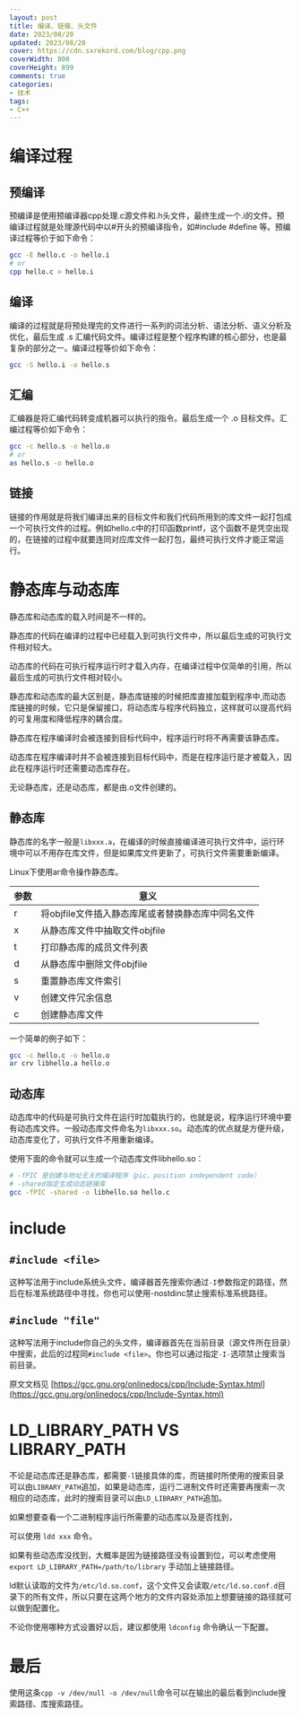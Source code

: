 ```yaml
---
layout: post
title: 编译、链接、头文件
date: 2023/08/20
updated: 2023/08/20
cover: https://cdn.sxrekord.com/blog/cpp.png
coverWidth: 800
coverHeight: 899
comments: true
categories: 
- 技术
tags:
- C++
---
```


# 编译过程

## **预编译**

预编译是使用预编译器cpp处理.c源文件和.h头文件，最终生成一个.i的文件。预编译过程就是处理源代码中以#开头的预编译指令，如#include  #define 等。预编译过程等价于如下命令：

```bash
gcc -E hello.c -o hello.i  
# or
cpp hello.c > hello.i 
```

## **编译**

编译的过程就是将预处理完的文件进行一系列的词法分析、语法分析、语义分析及优化，最后生成 .s 汇编代码文件。编译过程是整个程序构建的核心部分，也是最复杂的部分之一。编译过程等价如下命令：

```bash
gcc -S hello.i -o hello.s
```

## **汇编**

汇编器是将汇编代码转变成机器可以执行的指令。最后生成一个 .o 目标文件。汇编过程等价如下命令：

```bash
gcc -c hello.s -o hello.o
# or
as hello.s -o hello.o
```

## **链接**

链接的作用就是将我们编译出来的目标文件和我们代码所用到的库文件一起打包成一个可执行文件的过程。例如hello.c中的打印函数printf，这个函数不是凭空出现的，在链接的过程中就要连同对应库文件一起打包，最终可执行文件才能正常运行。

# 静态库与动态库

静态库和动态库的载入时间是不一样的。

静态库的代码在编译的过程中已经载入到可执行文件中，所以最后生成的可执行文件相对较大。

动态库的代码在可执行程序运行时才载入内存，在编译过程中仅简单的引用，所以最后生成的可执行文件相对较小。

静态库和动态库的最大区别是，静态库链接的时候把库直接加载到程序中,而动态库链接的时候，它只是保留接口，将动态库与程序代码独立，这样就可以提高代码的可复用度和降低程序的耦合度。

静态库在程序编译时会被连接到目标代码中，程序运行时将不再需要该静态库。

动态库在程序编译时并不会被连接到目标代码中，而是在程序运行是才被载入，因此在程序运行时还需要动态库存在。

无论静态库，还是动态库，都是由.o文件创建的。

## **静态库**

静态库的名字一般是`libxxx.a`，在编译的时候直接编译进可执行文件中，运行环境中可以不用存在库文件，但是如果库文件更新了，可执行文件需要重新编译。

Linux下使用ar命令操作静态库。

| 参数 | 意义 |
| --- | --- |
| r | 将objfile文件插入静态库尾或者替换静态库中同名文件 |
| x | 从静态库文件中抽取文件objfile |
| t | 打印静态库的成员文件列表 |
| d | 从静态库中删除文件objfile |
| s | 重置静态库文件索引 |
| v | 创建文件冗余信息 |
| c | 创建静态库文件 |

一个简单的例子如下：

```bash
gcc -c hello.c -o hello.o
ar crv libhello.a hello.o
```

## **动态库**

动态库中的代码是可执行文件在运行时加载执行的，也就是说，程序运行环境中要有动态库文件。一般动态库文件命名为`libxxx.so`。动态库的优点就是方便升级，动态库变化了，可执行文件不用重新编译。

使用下面的命令就可以生成一个动态库文件libhello.so：

```bash
# -fPIC 是创建与地址无关的编译程序（pic，position independent code）
# -shared指定生成动态链接库
gcc -fPIC -shared -o libhello.so hello.c
```

# include

## `#include <file>`

这种写法用于include系统头文件，编译器首先搜索你通过`-I`参数指定的路径，然后在标准系统路径中寻找，你也可以使用-nostdinc禁止搜索标准系统路径。

## `#include "file"`

这种写法用于include你自己的头文件，编译器首先在当前目录（源文件所在目录）中搜索，此后的过程同`#include <file>`。你也可以通过指定`-I-`选项禁止搜索当前目录。

原文文档见 [https://gcc.gnu.org/onlinedocs/cpp/Include-Syntax.html](https://gcc.gnu.org/onlinedocs/cpp/Include-Syntax.html)

# LD_LIBRARY_PATH VS LIBRARY_PATH

不论是动态库还是静态库，都需要`-l`链接具体的库，而链接时所使用的搜索目录可以由`LIBRARY_PATH`追加，如果是动态库，运行二进制文件时还需要再搜索一次相应的动态库，此时的搜索目录可以由`LD_LIBRARY_PATH`追加。

如果想要查看一个二进制程序运行所需要的动态库以及是否找到，

可以使用 `ldd xxx` 命令。

如果有些动态库没找到，大概率是因为链接路径没有设置到位，可以考虑使用 `export LD_LIBRARY_PATH=/path/to/library` 手动加上链接路径。

ld默认读取的文件为`/etc/ld.so.conf`，这个文件又会读取`/etc/ld.so.conf.d`目录下的所有文件，所以只要在这两个地方的文件内容处添加上想要链接的路径就可以做到配置化。

不论你使用哪种方式设置好以后，建议都使用 `ldconfig` 命令确认一下配置。

# 最后

使用这条`cpp -v /dev/null -o /dev/null`命令可以在输出的最后看到include搜索路径、库搜索路径。